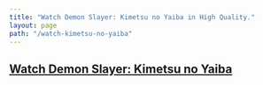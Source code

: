 ```yaml
---
title: "Watch Demon Slayer: Kimetsu no Yaiba in High Quality."
layout: page
path: "/watch-kimetsu-no-yaiba"
---
```


<h2><a href="https://demon-slayer.1piece.me/">Watch Demon Slayer: Kimetsu no Yaiba</a></h2>